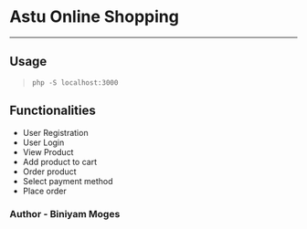 # Astu Online Shopping
---

## Usage
> `php -S localhost:3000`

## Functionalities
- User Registration
- User Login 
- View Product
- Add product to cart
- Order product 
- Select payment method
- Place order

### Author - Biniyam Moges